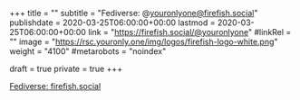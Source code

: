 +++
title = ""
subtitle = "Fediverse: @youronlyone@firefish.social"
publishdate = 2020-03-25T06:00:00+00:00
lastmod = 2020-03-25T06:00:00+00:00
link = "https://firefish.social/@youronlyone"
#linkRel = ""
image = "https://rsc.youronly.one/img/logos/firefish-logo-white.png"
weight = "4100"
#metarobots = "noindex"

draft = true
private = true
+++

[Fediverse: firefish.social](https://firefish.social/@youronlyone "Fediverse: firefish.social")
